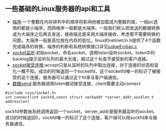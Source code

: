 ## 一些基础的Linux服务器的api和工具

- [端序](judgeEndian.c):一个整数在内存排列中的顺序将影响他被加载成为整数的值，一般pc选用的都是小端序。而网络序一般都是大端序。一般我们默认把发送的数据转换成为大端序之后再去发送，接收端总是采用大端序接收，考虑需不需要转换的问题。大端序一般是高位放在内存的低位。linux的netinet/in.h提供了4个函数完成端序的转换，端序的判断和系统转换接口详见[judgeEndian.c](judgeEndian.c)
- [socket监听](socketListen.c):初始socket，命名socket，调用listen监听socket。listen中的backlog提示监听队列的最大长度，超过这个长度不接受新的客户连接。
- [socket接受连接](socketAccept.c):accept只是从监听的队列中取出连接，对于连接的状态和变化一概不知。成功的时候返回一个socketfd，这个socketfd唯一的标识了被接受的这个连接。服务器可以通过这个fd来与客户端通信。
- [数据send](tcpSend.c):服务器调用listen被动接受连接，client需要主动connect

```
#include <sys/socket.h>
int connect(int sockfd,const struct sockaddr *server_addr,socklen_t addresslen)
```

sockfd参数由系统调用返回一个socket，server_addr是服务器监听的socket。成功的时候返回0，sockfd唯一的标识了这个连接，客户端可以用sockfd来与服务器通信。

